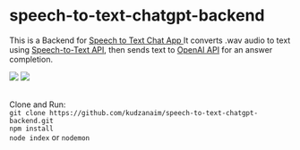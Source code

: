 # speech-to-text-chatgpt-backend
This is a Backend for [Speech to Text Chat App ](https://github.com/kudzanaim/speech-to-text-frontend) 
It converts .wav audio to text using [Speech-to-Text API](https://cloud.google.com/speech-to-text), then sends text to [OpenAI API](https://platform.openai.com/docs/api-reference/chat/create) for an answer completion.
<div dir="auto">
    <img src="https://img.shields.io/badge/GoogleCloud-%234285F4.svg?style=for-the-badge&logo=google-cloud&logoColor=white" style="max-width: 100%;">
    <img src="https://img.shields.io/badge/node.js-6DA55F?style=for-the-badge&logo=node.js&logoColor=white" style="max-width: 100%;">
</div>
<br>

Clone and Run: <br>
    `git clone https://github.com/kudzanaim/speech-to-text-chatgpt-backend.git`<br>
    `npm install`<br>
    `node index` or `nodemon`
